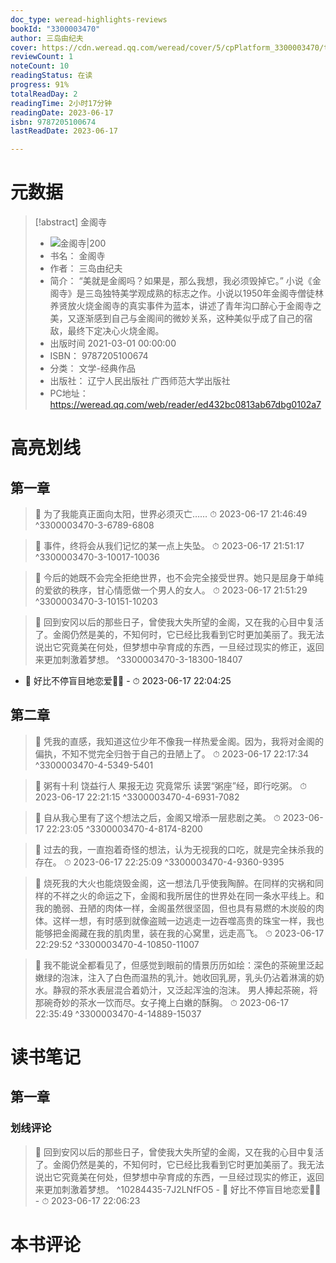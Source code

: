 ```yaml
---
doc_type: weread-highlights-reviews
bookId: "3300003470"
author: 三岛由纪夫
cover: https://cdn.weread.qq.com/weread/cover/5/cpPlatform_3300003470/t7_cpPlatform_3300003470.jpg
reviewCount: 1
noteCount: 10
readingStatus: 在读
progress: 91%
totalReadDay: 2
readingTime: 2小时17分钟
readingDate: 2023-06-17
isbn: 9787205100674
lastReadDate: 2023-06-17

---
```

# 元数据
> [!abstract] 金阁寺
> - ![ 金阁寺|200](https://cdn.weread.qq.com/weread/cover/5/cpPlatform_3300003470/t7_cpPlatform_3300003470.jpg)
> - 书名： 金阁寺
> - 作者： 三岛由纪夫
> - 简介： “美就是金阁吗？如果是，那么我想，我必须毁掉它。”
小说《金阁寺》是三岛独特美学观成熟的标志之作。小说以1950年金阁寺僧徒林养贤放火烧金阁寺的真实事件为蓝本，讲述了青年沟口醉心于金阁寺之美，又逐渐感到自己与金阁间的微妙关系，这种美似乎成了自己的宿敌，最终下定决心火烧金阁。
> - 出版时间 2021-03-01 00:00:00
> - ISBN： 9787205100674
> - 分类： 文学-经典作品
> - 出版社： 辽宁人民出版社  广西师范大学出版社
> - PC地址：https://weread.qq.com/web/reader/ed432bc0813ab67dbg0102a7

# 高亮划线

## 第一章

> 📌 为了我能真正面向太阳，世界必须灭亡…… 
> ⏱ 2023-06-17 21:46:49 ^3300003470-3-6789-6808

> 📌 事件，终将会从我们记忆的某一点上失坠。 
> ⏱ 2023-06-17 21:51:17 ^3300003470-3-10017-10036

> 📌 今后的她既不会完全拒绝世界，也不会完全接受世界。她只是屈身于单纯的爱欲的秩序，甘心情愿做一个男人的女人。 
> ⏱ 2023-06-17 21:51:29 ^3300003470-3-10151-10203

> 📌  回到安冈以后的那些日子，曾使我大失所望的金阁，又在我的心目中复活了。金阁仍然是美的，不知何时，它已经比我看到它时更加美丽了。我无法说出它究竟美在何处，但梦想中孕育成的东西，一旦经过现实的修正，返回来更加刺激着梦想。 ^3300003470-3-18300-18407
- 💭 好比不停盲目地恋爱🤦‍♂️ - ⏱ 2023-06-17 22:04:25 

## 第二章

> 📌 凭我的直感，我知道这位少年不像我一样热爱金阁。因为，我将对金阁的偏执，不知不觉完全归咎于自己的丑陋上了。 
> ⏱ 2023-06-17 22:17:34 ^3300003470-4-5349-5401

> 📌 粥有十利
饶益行人
果报无边
究竟常乐
读罢“粥座”经，即行吃粥。 
> ⏱ 2023-06-17 22:21:15 ^3300003470-4-6931-7082

> 📌 自从我心里有了这个想法之后，金阁又增添一层悲剧之美。 
> ⏱ 2023-06-17 22:23:05 ^3300003470-4-8174-8200

> 📌 过去的我，一直抱着奇怪的想法，认为无视我的口吃，就是完全抹杀我的存在。 
> ⏱ 2023-06-17 22:25:09 ^3300003470-4-9360-9395

> 📌 烧死我的大火也能烧毁金阁，这一想法几乎使我陶醉。在同样的灾祸和同样的不祥之火的命运之下，金阁和我所居住的世界处在同一条水平线上。和我的脆弱、丑陋的肉体一样，金阁虽然很坚固，但也具有易燃的木炭般的肉体。这样一想，有时感到就像盗贼一边逃走一边吞噬高贵的珠宝一样，我也能够把金阁藏在我的肌肉里，装在我的心窝里，远走高飞。 
> ⏱ 2023-06-17 22:29:52 ^3300003470-4-10850-11007

> 📌 我不能说全都看见了，但感觉到眼前的情景历历如绘：深色的茶碗里泛起嫩绿的泡沫，注入了白色而温热的乳汁。她收回乳房，乳头仍沾着淋漓的奶水。静寂的茶水表层混合着奶汁，又泛起浑浊的泡沫。
男人捧起茶碗，将那碗奇妙的茶水一饮而尽。女子掩上白嫩的酥胸。 
> ⏱ 2023-06-17 22:35:49 ^3300003470-4-14889-15037

# 读书笔记

## 第一章

### 划线评论
> 📌 回到安冈以后的那些日子，曾使我大失所望的金阁，又在我的心目中复活了。金阁仍然是美的，不知何时，它已经比我看到它时更加美丽了。我无法说出它究竟美在何处，但梦想中孕育成的东西，一旦经过现实的修正，返回来更加刺激着梦想。  ^10284435-7J2LNfFO5
    - 💭 好比不停盲目地恋爱🤦‍♂️
    - ⏱ 2023-06-17 22:06:23
   
# 本书评论
